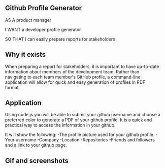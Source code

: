 ## Github Profile Generator ##
AS A product manager

I WANT a developer profile generator

SO THAT I can easily prepare reports for stakeholders

## Why it exists ##
When preparing a report for stakeholders, it is important to have up-to-date information about members of the development team. Rather than navigating to each team member's GitHub profile, a command-line application will allow for quick and easy generation of profiles in PDF format.

## Application ##
Using node.js you will be able to submit your github username and choose a preferred color to generate a PDF of your github profile. It is a quick and practical way to access the information in your github. 

It will show the following: 
-The profile picture used for your github profile. 
-Your username 
-Company
-Location
-Repositories 
-Friends and followers
and a link to your github page.

## Gif and screenshots ##